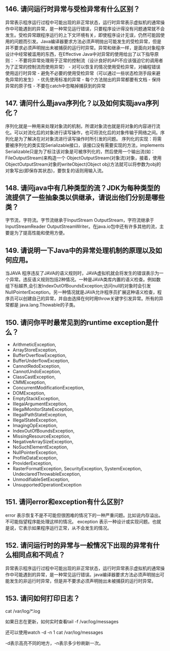 ## 146. 请问运行时异常与受检异常有什么区别？

异常表示程序运行过程中可能出现的非正常状态，运行时异常表示虚拟机的通常操作中可能遇到的异常，是一种常见运行错误，只要程序设计得没有问题通常就不会发生。受检异常跟程序运行的上下文环境有关，即使程序设计无误，仍然可能因使用的问题而引发。Java编译器要求方法必须声明抛出可能发生的受检异常，但是并不要求必须声明抛出未被捕获的运行时异常。异常和继承一样，是面向对象程序设计中经常被滥用的东西，在Effective Java中对异常的使用给出了以下指导原则：
\- 不要将异常处理用于正常的控制流（设计良好的API不应该强迫它的调用者为了正常的控制流而使用异常）
\- 对可以恢复的情况使用受检异常，对编程错误使用运行时异常
\- 避免不必要的使用受检异常（可以通过一些状态检测手段来避免异常的发生）
\- 优先使用标准的异常
\- 每个方法抛出的异常都要有文档
\- 保持异常的原子性
\- 不要在catch中忽略掉捕获到的异常



## 147. 请问什么是java序列化？以及如何实现java序列化？

序列化就是一种用来处理对象流的机制，所谓对象流也就是将对象的内容进行流化。可以对流化后的对象进行读写操作，也可将流化后的对象传输于网络之间。序列化是为了解决在对对象流进行读写操作时所引发的问题。
序列化的实现：将需要被序列化的类实现Serializable接口，该接口没有需要实现的方法，implements Serializable只是为了标注该对象是可被序列化的，然后使用一个输出流(如：FileOutputStream)来构造一个 ObjectOutputStream(对象流)对象，接着，使用ObjectOutputStream对象的writeObject(Object obj)方法就可以将参数为obj的对象写出(即保存其状态)，要恢复的话则用输入流。



## 148. 请问java中有几种类型的流？JDK为每种类型的流提供了一些抽象类以供继承，请说出他们分别是哪些类？

字节流，字符流。字节流继承于InputStream OutputStream，字符流继承于InputStreamReader OutputStreamWriter。在java.io包中还有许多其他的流，主要是为了提高性能和使用方便。



## 149. 请说明一下Java中的异常处理机制的原理以及如何应用。

当JAVA 程序违反了JAVA的语义规则时，JAVA虚拟机就会将发生的错误表示为一个异常。违反语义规则包括2种情况。一种是JAVA类库内置的语义检查。例如数组下标越界,会引发IndexOutOfBoundsException;访问null的对象时会引发NullPointerException。另一种情况就是JAVA允许程序员扩展这种语义检查，程序员可以创建自己的异常，并自由选择在何时用throw关键字引发异常。所有的异常都是 java.lang.Thowable的子类。



## 150. 请问你平时最常见到的runtime exception是什么？

- ArithmeticException,
- ArrayStoreException,
- BufferOverflowException,
- BufferUnderflowException,
- CannotRedoException,
- CannotUndoException,
- ClassCastException,
- CMMException,
- ConcurrentModificationException,
- DOMException,
- EmptyStackException,
- IllegalArgumentException,
- IllegalMonitorStateException,
- IllegalPathStateException,
- IllegalStateException,
- ImagingOpException,
- IndexOutOfBoundsException,
- MissingResourceException,
- NegativeArraySizeException,
- NoSuchElementException,
- NullPointerException,
- ProfileDataException,
- ProviderException,
- RasterFormatException, SecurityException, SystemException, UndeclaredThrowableException,
- UnmodifiableSetException,
- UnsupportedOperationException



## 151. 请问error和exception有什么区别?

error 表示恢复不是不可能但很困难的情况下的一种严重问题。比如说内存溢出。不可能指望程序能处理这样的情况。
exception 表示一种设计或实现问题。也就是说，它表示如果程序运行正常，从不会发生的情况。



## 152. 请问运行时的异常与一般情况下出现的异常有什么相同点和不同点？

异常表示程序运行过程中可能出现的非正常状态，运行时异常表示虚拟机的通常操作中可能遇到的异常，是一种常见运行错误。java编译器要求方法必须声明抛出可能发生的非运行时异常，但是并不要求必须声明抛出未被捕获的运行时异常。



## 153. 请问如何打印日志？

cat /var/log/*.log

如果日志在更新，如何实时查看tail -f /var/log/messages

还可以使用watch -d -n 1 cat /var/log/messages

-d表示高亮不同的地方，-n表示多少秒刷新一次。